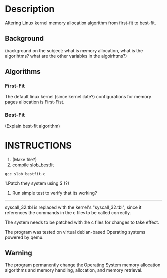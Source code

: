 # Description
Altering Linux kernel memory allocation algorithm from first-fit to best-fit.

## Background 
(background on the subject: what is memory allocation, what is the algorihtms? what are the other variables in the algoirhtms?)

## Algorithms 
### First-Fit
The default linux kernel (since kernel date?) configurations for memory pages allocation is First-Fist.
### Best-Fit 
(Explain best-fit algorithm)


# INSTRUCTIONS
1. (Make file?)
1. compile slob_bestfit
```
gcc slob_bestfit.c
```
1.Patch they system using $ (?)

1. Run simple test to verify that its working?


------------


syscall_32.tbl is replaced with the kernel's "syscall_32.tbl", since it references the commands in the c files to be called correctly.  

The system needs to be patched with the c files for changes to take effect.

The program was tested on virtual debian-based Operating systems powered by qemu. 

## Warning
The program permanently change the Operating System memory allocation algorithms and memory handling, allocation, and memory retrieval.
